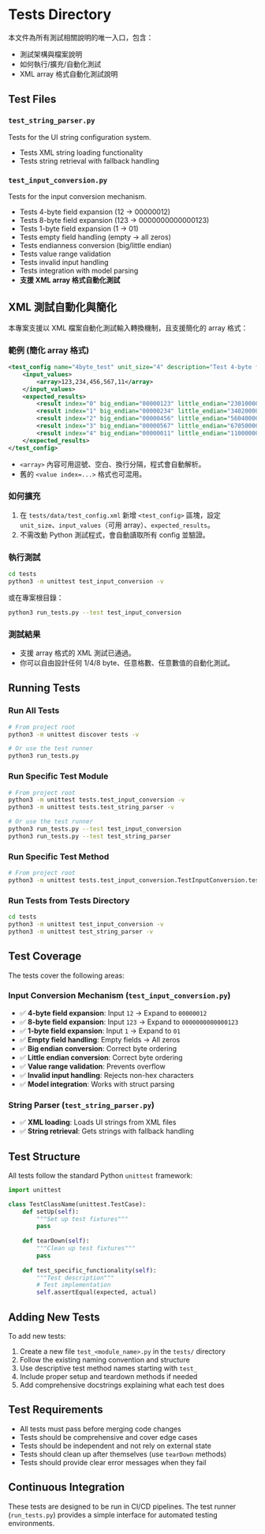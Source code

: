 # Tests Directory

本文件為所有測試相關說明的唯一入口，包含：
- 測試架構與檔案說明
- 如何執行/擴充/自動化測試
- XML array 格式自動化測試說明

## Test Files

### `test_string_parser.py`
Tests for the UI string configuration system.
- Tests XML string loading functionality
- Tests string retrieval with fallback handling

### `test_input_conversion.py`
Tests for the input conversion mechanism.
- Tests 4-byte field expansion (12 → 00000012)
- Tests 8-byte field expansion (123 → 0000000000000123)
- Tests 1-byte field expansion (1 → 01)
- Tests empty field handling (empty → all zeros)
- Tests endianness conversion (big/little endian)
- Tests value range validation
- Tests invalid input handling
- Tests integration with model parsing
- **支援 XML array 格式自動化測試**

## XML 測試自動化與簡化

本專案支援以 XML 檔案自動化測試輸入轉換機制，且支援簡化的 array 格式：

### 範例 (簡化 array 格式)
```xml
<test_config name="4byte_test" unit_size="4" description="Test 4-byte field expansion">
    <input_values>
        <array>123,234,456,567,11</array>
    </input_values>
    <expected_results>
        <result index="0" big_endian="00000123" little_endian="23010000">123</result>
        <result index="1" big_endian="00000234" little_endian="34020000">234</result>
        <result index="2" big_endian="00000456" little_endian="56040000">456</result>
        <result index="3" big_endian="00000567" little_endian="67050000">567</result>
        <result index="4" big_endian="00000011" little_endian="11000000">11</result>
    </expected_results>
</test_config>
```
- `<array>` 內容可用逗號、空白、換行分隔，程式會自動解析。
- 舊的 `<value index=...>` 格式也可混用。

### 如何擴充
1. 在 `tests/data/test_config.xml` 新增 `<test_config>` 區塊，設定 `unit_size`、`input_values`（可用 array）、`expected_results`。
2. 不需改動 Python 測試程式，會自動讀取所有 config 並驗證。

### 執行測試
```bash
cd tests
python3 -m unittest test_input_conversion -v
```
或在專案根目錄：
```bash
python3 run_tests.py --test test_input_conversion
```

### 測試結果
- 支援 array 格式的 XML 測試已通過。
- 你可以自由設計任何 1/4/8 byte、任意格數、任意數值的自動化測試。

## Running Tests

### Run All Tests
```bash
# From project root
python3 -m unittest discover tests -v

# Or use the test runner
python3 run_tests.py
```

### Run Specific Test Module
```bash
# From project root
python3 -m unittest tests.test_input_conversion -v
python3 -m unittest tests.test_string_parser -v

# Or use the test runner
python3 run_tests.py --test test_input_conversion
python3 run_tests.py --test test_string_parser
```

### Run Specific Test Method
```bash
# From project root
python3 -m unittest tests.test_input_conversion.TestInputConversion.test_4byte_field_expansion -v
```

### Run Tests from Tests Directory
```bash
cd tests
python3 -m unittest test_input_conversion -v
python3 -m unittest test_string_parser -v
```

## Test Coverage

The tests cover the following areas:

### Input Conversion Mechanism (`test_input_conversion.py`)
- ✅ **4-byte field expansion**: Input `12` → Expand to `00000012`
- ✅ **8-byte field expansion**: Input `123` → Expand to `0000000000000123`
- ✅ **1-byte field expansion**: Input `1` → Expand to `01`
- ✅ **Empty field handling**: Empty fields → All zeros
- ✅ **Big endian conversion**: Correct byte ordering
- ✅ **Little endian conversion**: Correct byte ordering
- ✅ **Value range validation**: Prevents overflow
- ✅ **Invalid input handling**: Rejects non-hex characters
- ✅ **Model integration**: Works with struct parsing

### String Parser (`test_string_parser.py`)
- ✅ **XML loading**: Loads UI strings from XML files
- ✅ **String retrieval**: Gets strings with fallback handling

## Test Structure

All tests follow the standard Python `unittest` framework:

```python
import unittest

class TestClassName(unittest.TestCase):
    def setUp(self):
        """Set up test fixtures"""
        pass
    
    def tearDown(self):
        """Clean up test fixtures"""
        pass
    
    def test_specific_functionality(self):
        """Test description"""
        # Test implementation
        self.assertEqual(expected, actual)
```

## Adding New Tests

To add new tests:

1. Create a new file `test_<module_name>.py` in the `tests/` directory
2. Follow the existing naming convention and structure
3. Use descriptive test method names starting with `test_`
4. Include proper setup and teardown methods if needed
5. Add comprehensive docstrings explaining what each test does

## Test Requirements

- All tests must pass before merging code changes
- Tests should be comprehensive and cover edge cases
- Tests should be independent and not rely on external state
- Tests should clean up after themselves (use `tearDown` methods)
- Tests should provide clear error messages when they fail

## Continuous Integration

These tests are designed to be run in CI/CD pipelines. The test runner (`run_tests.py`) provides a simple interface for automated testing environments. 